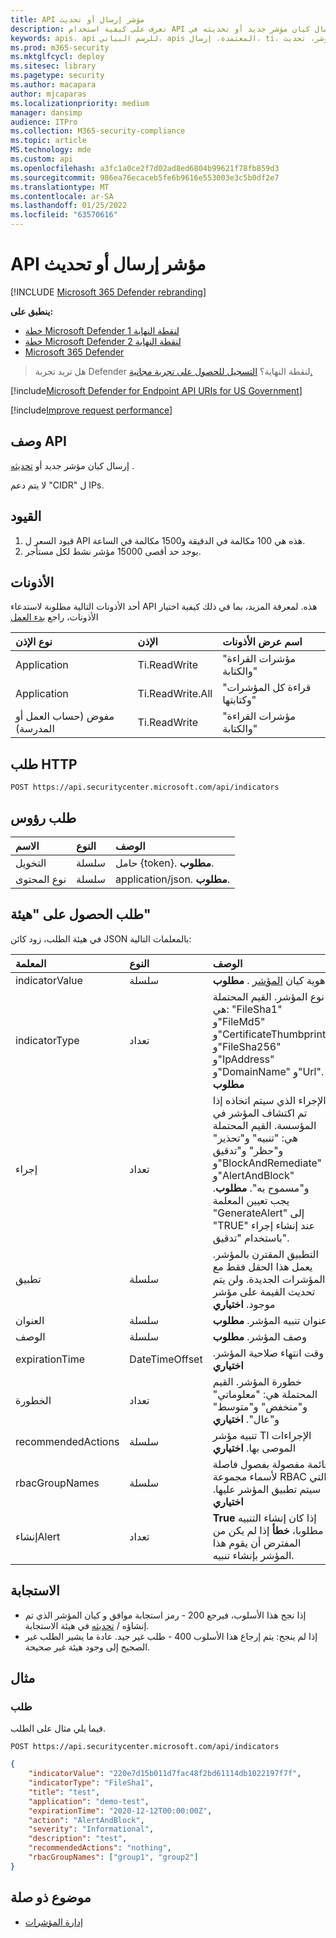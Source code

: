 ```yaml
---
title: API مؤشر إرسال أو تحديث
description: تعرف على كيفية استخدام API لمؤشر إرسال أو تحديث لإرسال كيان مؤشر جديد أو تحديثه في Microsoft Defender لنقطة النهاية.
keywords: apis، api للرسم البياني، apis المعتمدة، إرسال، ti، مؤشر، تحديث
ms.prod: m365-security
ms.mktglfcycl: deploy
ms.sitesec: library
ms.pagetype: security
ms.author: macapara
author: mjcaparas
ms.localizationpriority: medium
manager: dansimp
audience: ITPro
ms.collection: M365-security-compliance
ms.topic: article
MS.technology: mde
ms.custom: api
ms.openlocfilehash: a3fc1a0ce2f7d02ad8ed6804b99621f78fb859d3
ms.sourcegitcommit: 986ea76ecaceb5fe6b9616e553003e3c5b0df2e7
ms.translationtype: MT
ms.contentlocale: ar-SA
ms.lasthandoff: 01/25/2022
ms.locfileid: "63570616"
---
```

# <a name="submit-or-update-indicator-api"></a>API مؤشر إرسال أو تحديث

[!INCLUDE [Microsoft 365 Defender rebranding](../../includes/microsoft-defender.md)]

**ينطبق على:**
- [خطة Microsoft Defender لنقطة النهاية 1](https://go.microsoft.com/fwlink/p/?linkid=2154037)
- [خطة Microsoft Defender لنقطة النهاية 2](https://go.microsoft.com/fwlink/p/?linkid=2154037)
- [Microsoft 365 Defender](https://go.microsoft.com/fwlink/?linkid=2118804)

> هل تريد تجربة Defender لنقطة النهاية؟ [التسجيل للحصول على تجربة مجانية.](https://signup.microsoft.com/create-account/signup?products=7f379fee-c4f9-4278-b0a1-e4c8c2fcdf7e&ru=https://aka.ms/MDEp2OpenTrial?ocid=docs-wdatp-exposedapis-abovefoldlink)


[!include[Microsoft Defender for Endpoint API URIs for US Government](../../includes/microsoft-defender-api-usgov.md)]

[!include[Improve request performance](../../includes/improve-request-performance.md)]

## <a name="api-description"></a>وصف API

إرسال كيان مؤشر جديد أو [تحديثه](ti-indicator.md) .

لا يتم دعم "CIDR" ل IPs.

## <a name="limitations"></a>القيود

1. قيود السعر ل API هذه هي 100 مكالمة في الدقيقة و1500 مكالمة في الساعة.
2. يوجد حد أقصى 15000 مؤشر نشط لكل مستأجر.

## <a name="permissions"></a>الأذونات

أحد الأذونات التالية مطلوبة لاستدعاء API هذه. لمعرفة المزيد، بما في ذلك كيفية اختيار الأذونات، راجع [بدء العمل](apis-intro.md)

نوع الإذن|الإذن|اسم عرض الأذونات
:---|:---|:---
Application|Ti.ReadWrite|"مؤشرات القراءة والكتابة"
Application|Ti.ReadWrite.All|"قراءة كل المؤشرات وكتابتها"
مفوض (حساب العمل أو المدرسة)|Ti.ReadWrite|"مؤشرات القراءة والكتابة"

## <a name="http-request"></a>طلب HTTP

```http
POST https://api.securitycenter.microsoft.com/api/indicators
```

## <a name="request-headers"></a>طلب رؤوس

الاسم|النوع|الوصف
:---|:---|:---
التخويل|سلسلة|حامل {token}. **مطلوب**.
نوع المحتوى|سلسلة|application/json. **مطلوب**.

## <a name="request-body"></a>طلب الحصول على "هيئة"

في هيئة الطلب، زود كائن JSON بالمعلمات التالية:

المعلمة|النوع|الوصف
:---|:---|:---
indicatorValue|سلسلة|هوية كيان [المؤشر](ti-indicator.md) . **مطلوب**
indicatorType|تعداد|نوع المؤشر. القيم المحتملة هي: "FileSha1" و"FileMd5" و"CertificateThumbprint" و"FileSha256" و"IpAddress" و"DomainName" و"Url". **مطلوب**
إجراء|تعداد|الإجراء الذي سيتم اتخاذه إذا تم اكتشاف المؤشر في المؤسسة. القيم المحتملة هي: "تنبيه" و"تحذير" و"حظر" و"تدقيق و"BlockAndRemediate" و"AlertAndBlock" و"مسموح به". **مطلوب**. يجب تعيين المعلمة "GenerateAlert" إلى "TRUE" عند إنشاء إجراء باستخدام "تدقيق".
تطبيق|سلسلة|التطبيق المقترن بالمؤشر. يعمل هذا الحقل فقط مع المؤشرات الجديدة. ولن يتم تحديث القيمة على مؤشر موجود. **اختياري**
العنوان|سلسلة|عنوان تنبيه المؤشر. **مطلوب**
الوصف|سلسلة|وصف المؤشر. **مطلوب**
expirationTime|DateTimeOffset|وقت انتهاء صلاحية المؤشر. **اختياري**
الخطورة|تعداد|خطورة المؤشر. القيم المحتملة هي: "معلوماتي" و"منخفض" و"متوسط" و"عال". **اختياري**
recommendedActions|سلسلة|تنبيه مؤشر TI الإجراءات الموصى بها. **اختياري**
rbacGroupNames|سلسلة|قائمة مفصولة بفصول فاصلة لأسماء مجموعة RBAC التي سيتم تطبيق المؤشر عليها. **اختياري**
إنشاءAlert|تعداد|**True** إذا كان إنشاء التنبيه مطلوبا، **خطأ** إذا لم يكن من المفترض أن يقوم هذا المؤشر بإنشاء تنبيه.
## <a name="response"></a>الاستجابة

- إذا نجح هذا الأسلوب، فيرجع 200 - رمز استجابة موافق و كيان المؤشر الذي تم إنشاؤه / [تحديثه](ti-indicator.md) في هيئة الاستجابة.
- إذا لم ينجح: يتم إرجاع هذا الأسلوب 400 - طلب غير جيد. عادة ما يشير الطلب غير الصحيح إلى وجود هيئة غير صحيحة.

## <a name="example"></a>مثال

### <a name="request"></a>طلب

فيما يلي مثال على الطلب.

```http
POST https://api.securitycenter.microsoft.com/api/indicators
```

```json
{
    "indicatorValue": "220e7d15b011d7fac48f2bd61114db1022197f7f",
    "indicatorType": "FileSha1",
    "title": "test",
    "application": "demo-test",
    "expirationTime": "2020-12-12T00:00:00Z",
    "action": "AlertAndBlock",
    "severity": "Informational",
    "description": "test",
    "recommendedActions": "nothing",
    "rbacGroupNames": ["group1", "group2"]
}
```

## <a name="related-topic"></a>موضوع ذو صلة

- [إدارة المؤشرات](manage-indicators.md)

